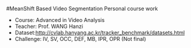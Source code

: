 #MeanShift Based Video Segmentation
Personal course work


* Course: Advanced in Video Analysis
* Teacher: Prof. WANG Hanzi
* Dataset:http://cvlab.hanyang.ac.kr/tracker_benchmark/datasets.html
* Challenge: IV, SV, OCC, DEF, MB, IPR, OPR (Not final)
